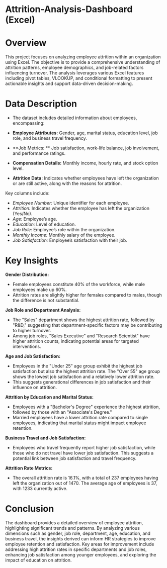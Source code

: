 # Attrition-Analysis-Dashboard (Excel) 

# Overview

This project focuses on analyzing employee attrition within an organization using Excel. The objective is to provide a comprehensive understanding of attrition patterns, employee demographics, and job-related factors influencing turnover. The analysis leverages various Excel features including pivot tables, VLOOKUP, and conditional formatting to present actionable insights and support data-driven decision-making.

# Data Description

- The dataset includes detailed information about employees, encompassing:

- **Employee Attributes:**
Gender, age, marital status, education level, job role, and business travel frequency.

- **Job Metrics: **
Job satisfaction, work-life balance, job involvement, and performance ratings.

- **Compensation Details:** 
Monthly income, hourly rate, and stock option level.

- **Attrition Data:**
Indicates whether employees have left the organization or are still active, along with the reasons for attrition.

Key columns include:

- _Employee Number:_ Unique identifier for each employee.
- _Attrition:_ Indicates whether the employee has left the organization (Yes/No).
- _Age:_ Employee’s age.
- _Education:_ Level of education.
- _Job Role:_ Employee’s role within the organization.
- _Monthly Income:_ Monthly salary of the employee.
- _Job Satisfaction:_ Employee’s satisfaction with their job.

# Key Insights
**Gender Distribution:**

- Female employees constitute 40% of the workforce, while male employees make up 60%.
- Attrition rates are slightly higher for females compared to males, though the difference is not substantial.

**Job Role and Department Analysis:**

- The "Sales" department shows the highest attrition rate, followed by "R&D," suggesting that department-specific factors may be contributing to higher turnover.
- Among job roles, "Sales Executive" and "Research Scientist" have higher attrition counts, indicating potential areas for targeted interventions.

**Age and Job Satisfaction:**

- Employees in the "Under 25" age group exhibit the highest job satisfaction but also the highest attrition rate. The "Over 55" age group shows the lowest job satisfaction and a relatively lower attrition rate.
- This suggests generational differences in job satisfaction and their influence on attrition.

**Attrition by Education and Marital Status:**

- Employees with a "Bachelor's Degree" experience the highest attrition, followed by those with an "Associate's Degree."
- Married employees have a lower attrition rate compared to single employees, indicating that marital status might impact employee retention.

**Business Travel and Job Satisfaction:**

- Employees who travel frequently report higher job satisfaction, while those who do not travel have lower job satisfaction. This suggests a potential link between job satisfaction and travel frequency.

**Attrition Rate Metrics:**

- The overall attrition rate is 16.1%, with a total of 237 employees having left the organization out of 1470. The average age of employees is 37, with 1233 currently active.

# Conclusion

The dashboard provides a detailed overview of employee attrition, highlighting significant trends and patterns. By analyzing various dimensions such as gender, job role, department, age, education, and business travel, the insights derived can inform HR strategies to improve employee retention and satisfaction. Key areas for improvement include addressing high attrition rates in specific departments and job roles, enhancing job satisfaction among younger employees, and exploring the impact of education on attrition.
